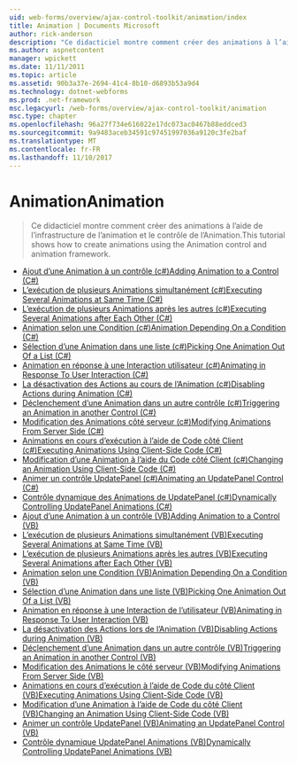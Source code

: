 ```yaml
---
uid: web-forms/overview/ajax-control-toolkit/animation/index
title: Animation | Documents Microsoft
author: rick-anderson
description: "Ce didacticiel montre comment créer des animations à l’aide de l’infrastructure de l’animation et le contrôle de l’Animation."
ms.author: aspnetcontent
manager: wpickett
ms.date: 11/11/2011
ms.topic: article
ms.assetid: 90b3a37e-2694-41c4-8b10-d6893b53a9d4
ms.technology: dotnet-webforms
ms.prod: .net-framework
msc.legacyurl: /web-forms/overview/ajax-control-toolkit/animation
msc.type: chapter
ms.openlocfilehash: 96a27f734e616022e17dc073ac0467b88eddced3
ms.sourcegitcommit: 9a9483aceb34591c97451997036a9120c3fe2baf
ms.translationtype: MT
ms.contentlocale: fr-FR
ms.lasthandoff: 11/10/2017
---
```

<a name="animation"></a><span data-ttu-id="d1db1-103">Animation</span><span class="sxs-lookup"><span data-stu-id="d1db1-103">Animation</span></span>
====================
> <span data-ttu-id="d1db1-104">Ce didacticiel montre comment créer des animations à l’aide de l’infrastructure de l’animation et le contrôle de l’Animation.</span><span class="sxs-lookup"><span data-stu-id="d1db1-104">This tutorial shows how to create animations using the Animation control and animation framework.</span></span>


- [<span data-ttu-id="d1db1-105">Ajout d’une Animation à un contrôle (c#)</span><span class="sxs-lookup"><span data-stu-id="d1db1-105">Adding Animation to a Control (C#)</span></span>](adding-animation-to-a-control-cs.md)
- [<span data-ttu-id="d1db1-106">L’exécution de plusieurs Animations simultanément (c#)</span><span class="sxs-lookup"><span data-stu-id="d1db1-106">Executing Several Animations at Same Time (C#)</span></span>](executing-several-animations-at-the-same-time-cs.md)
- [<span data-ttu-id="d1db1-107">L’exécution de plusieurs Animations après les autres (c#)</span><span class="sxs-lookup"><span data-stu-id="d1db1-107">Executing Several Animations after Each Other (C#)</span></span>](executing-several-animations-after-each-other-cs.md)
- [<span data-ttu-id="d1db1-108">Animation selon une Condition (c#)</span><span class="sxs-lookup"><span data-stu-id="d1db1-108">Animation Depending On a Condition (C#)</span></span>](animation-depending-on-a-condition-cs.md)
- [<span data-ttu-id="d1db1-109">Sélection d’une Animation dans une liste (c#)</span><span class="sxs-lookup"><span data-stu-id="d1db1-109">Picking One Animation Out Of a List (C#)</span></span>](picking-one-animation-out-of-a-list-cs.md)
- [<span data-ttu-id="d1db1-110">Animation en réponse à une Interaction utilisateur (c#)</span><span class="sxs-lookup"><span data-stu-id="d1db1-110">Animating in Response To User Interaction (C#)</span></span>](animating-in-response-to-user-interaction-cs.md)
- [<span data-ttu-id="d1db1-111">La désactivation des Actions au cours de l’Animation (c#)</span><span class="sxs-lookup"><span data-stu-id="d1db1-111">Disabling Actions during Animation (C#)</span></span>](disabling-actions-during-animation-cs.md)
- [<span data-ttu-id="d1db1-112">Déclenchement d’une Animation dans un autre contrôle (c#)</span><span class="sxs-lookup"><span data-stu-id="d1db1-112">Triggering an Animation in another Control (C#)</span></span>](triggering-an-animation-in-another-control-cs.md)
- [<span data-ttu-id="d1db1-113">Modification des Animations côté serveur (c#)</span><span class="sxs-lookup"><span data-stu-id="d1db1-113">Modifying Animations From Server Side (C#)</span></span>](modifying-animations-from-the-server-side-cs.md)
- [<span data-ttu-id="d1db1-114">Animations en cours d’exécution à l’aide de Code côté Client (c#)</span><span class="sxs-lookup"><span data-stu-id="d1db1-114">Executing Animations Using Client-Side Code (C#)</span></span>](executing-animations-using-client-side-code-cs.md)
- [<span data-ttu-id="d1db1-115">Modification d’une Animation à l’aide du Code côté Client (c#)</span><span class="sxs-lookup"><span data-stu-id="d1db1-115">Changing an Animation Using Client-Side Code (C#)</span></span>](changing-an-animation-using-client-side-code-cs.md)
- [<span data-ttu-id="d1db1-116">Animer un contrôle UpdatePanel (c#)</span><span class="sxs-lookup"><span data-stu-id="d1db1-116">Animating an UpdatePanel Control (C#)</span></span>](animating-an-updatepanel-control-cs.md)
- [<span data-ttu-id="d1db1-117">Contrôle dynamique des Animations de UpdatePanel (c#)</span><span class="sxs-lookup"><span data-stu-id="d1db1-117">Dynamically Controlling UpdatePanel Animations (C#)</span></span>](dynamically-controlling-updatepanel-animations-cs.md)
- [<span data-ttu-id="d1db1-118">Ajout d’une Animation à un contrôle (VB)</span><span class="sxs-lookup"><span data-stu-id="d1db1-118">Adding Animation to a Control (VB)</span></span>](adding-animation-to-a-control-vb.md)
- [<span data-ttu-id="d1db1-119">L’exécution de plusieurs Animations simultanément (VB)</span><span class="sxs-lookup"><span data-stu-id="d1db1-119">Executing Several Animations at Same Time (VB)</span></span>](executing-several-animations-at-the-same-time-vb.md)
- [<span data-ttu-id="d1db1-120">L’exécution de plusieurs Animations après les autres (VB)</span><span class="sxs-lookup"><span data-stu-id="d1db1-120">Executing Several Animations after Each Other (VB)</span></span>](executing-several-animations-after-each-other-vb.md)
- [<span data-ttu-id="d1db1-121">Animation selon une Condition (VB)</span><span class="sxs-lookup"><span data-stu-id="d1db1-121">Animation Depending On a Condition (VB)</span></span>](animation-depending-on-a-condition-vb.md)
- [<span data-ttu-id="d1db1-122">Sélection d’une Animation dans une liste (VB)</span><span class="sxs-lookup"><span data-stu-id="d1db1-122">Picking One Animation Out Of a List (VB)</span></span>](picking-one-animation-out-of-a-list-vb.md)
- [<span data-ttu-id="d1db1-123">Animation en réponse à une Interaction de l’utilisateur (VB)</span><span class="sxs-lookup"><span data-stu-id="d1db1-123">Animating in Response To User Interaction (VB)</span></span>](animating-in-response-to-user-interaction-vb.md)
- [<span data-ttu-id="d1db1-124">La désactivation des Actions lors de l’Animation (VB)</span><span class="sxs-lookup"><span data-stu-id="d1db1-124">Disabling Actions during Animation (VB)</span></span>](disabling-actions-during-animation-vb.md)
- [<span data-ttu-id="d1db1-125">Déclenchement d’une Animation dans un autre contrôle (VB)</span><span class="sxs-lookup"><span data-stu-id="d1db1-125">Triggering an Animation in another Control (VB)</span></span>](triggering-an-animation-in-another-control-vb.md)
- [<span data-ttu-id="d1db1-126">Modification des Animations le côté serveur (VB)</span><span class="sxs-lookup"><span data-stu-id="d1db1-126">Modifying Animations From Server Side (VB)</span></span>](modifying-animations-from-the-server-side-vb.md)
- [<span data-ttu-id="d1db1-127">Animations en cours d’exécution à l’aide de Code du côté Client (VB)</span><span class="sxs-lookup"><span data-stu-id="d1db1-127">Executing Animations Using Client-Side Code (VB)</span></span>](executing-animations-using-client-side-code-vb.md)
- [<span data-ttu-id="d1db1-128">Modification d’une Animation à l’aide de Code du côté Client (VB)</span><span class="sxs-lookup"><span data-stu-id="d1db1-128">Changing an Animation Using Client-Side Code (VB)</span></span>](changing-an-animation-using-client-side-code-vb.md)
- [<span data-ttu-id="d1db1-129">Animer un contrôle UpdatePanel (VB)</span><span class="sxs-lookup"><span data-stu-id="d1db1-129">Animating an UpdatePanel Control (VB)</span></span>](animating-an-updatepanel-control-vb.md)
- [<span data-ttu-id="d1db1-130">Contrôle dynamique UpdatePanel Animations (VB)</span><span class="sxs-lookup"><span data-stu-id="d1db1-130">Dynamically Controlling UpdatePanel Animations (VB)</span></span>](dynamically-controlling-updatepanel-animations-vb.md)
